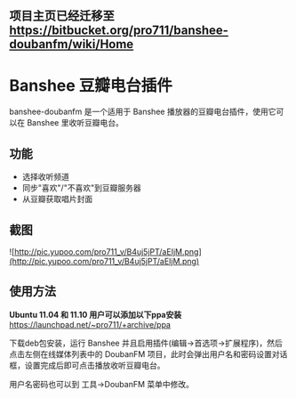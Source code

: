 ## **项目主页已经迁移至 https://bitbucket.org/pro711/banshee-doubanfm/wiki/Home** ##

# Banshee 豆瓣电台插件 #
banshee-doubanfm 是一个适用于 Banshee 播放器的豆瓣电台插件，使用它可以在 Banshee 里收听豆瓣电台。

## 功能 ##
  * 选择收听频道
  * 同步"喜欢"/"不喜欢"到豆瓣服务器
  * 从豆瓣获取唱片封面

## 截图 ##
![http://pic.yupoo.com/pro711_v/B4uj5jPT/aEIjM.png](http://pic.yupoo.com/pro711_v/B4uj5jPT/aEIjM.png)

## 使用方法 ##
**Ubuntu 11.04 和 11.10 用户可以添加以下ppa安装**
https://launchpad.net/~pro711/+archive/ppa

下载deb包安装，运行 Banshee 并且启用插件(编辑->首选项->扩展程序)，然后点击左侧在线媒体列表中的 DoubanFM 项目，此时会弹出用户名和密码设置对话框，设置完成后即可点击播放收听豆瓣电台。

用户名密码也可以到 工具->DoubanFM 菜单中修改。